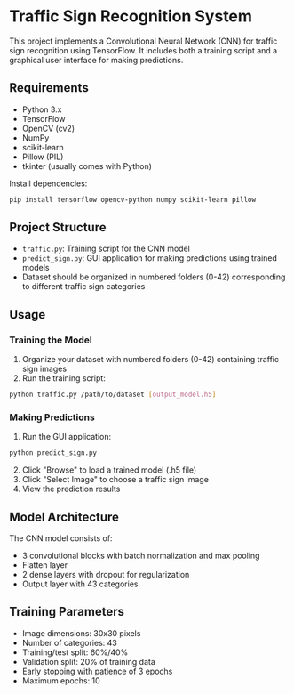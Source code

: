 # Traffic Sign Recognition System

This project implements a Convolutional Neural Network (CNN) for traffic sign recognition using TensorFlow. It includes both a training script and a graphical user interface for making predictions.

## Requirements

- Python 3.x
- TensorFlow
- OpenCV (cv2)
- NumPy
- scikit-learn
- Pillow (PIL)
- tkinter (usually comes with Python)

Install dependencies:
```bash
pip install tensorflow opencv-python numpy scikit-learn pillow
```

## Project Structure

- `traffic.py`: Training script for the CNN model
- `predict_sign.py`: GUI application for making predictions using trained models
- Dataset should be organized in numbered folders (0-42) corresponding to different traffic sign categories

## Usage

### Training the Model

1. Organize your dataset with numbered folders (0-42) containing traffic sign images
2. Run the training script:
```bash
python traffic.py /path/to/dataset [output_model.h5]
```

### Making Predictions

1. Run the GUI application:
```bash
python predict_sign.py
```
2. Click "Browse" to load a trained model (.h5 file)
3. Click "Select Image" to choose a traffic sign image
4. View the prediction results

## Model Architecture

The CNN model consists of:
- 3 convolutional blocks with batch normalization and max pooling
- Flatten layer
- 2 dense layers with dropout for regularization
- Output layer with 43 categories

## Training Parameters

- Image dimensions: 30x30 pixels
- Number of categories: 43
- Training/test split: 60%/40%
- Validation split: 20% of training data
- Early stopping with patience of 3 epochs
- Maximum epochs: 10
